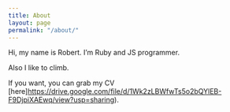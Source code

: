 ```yaml
---
title: About
layout: page
permalink: "/about/"
---
```


Hi, my name is Robert. I’m Ruby and JS programmer.

Also I like to climb.

If you want, you can grab my CV [here]https://drive.google.com/file/d/1Wk2zLBWfwTs5o2bQYlEB-F9DjpiXAEwq/view?usp=sharing).